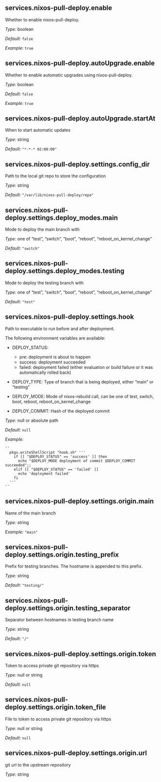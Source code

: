 ## services\.nixos-pull-deploy\.enable



Whether to enable nixos-pull-deploy\.



*Type:*
boolean



*Default:*
` false `



*Example:*
` true `



## services\.nixos-pull-deploy\.autoUpgrade\.enable

Whether to enable automatic upgrades using nixos-pull-deploy\.



*Type:*
boolean



*Default:*
` false `



*Example:*
` true `



## services\.nixos-pull-deploy\.autoUpgrade\.startAt



When to start automatic updates



*Type:*
string



*Default:*
` "*-*-* 02:00:00" `



## services\.nixos-pull-deploy\.settings\.config_dir



Path to the local git repo to store the configuration



*Type:*
string



*Default:*
` "/var/lib/nixos-pull-deploy/repo" `



## services\.nixos-pull-deploy\.settings\.deploy_modes\.main



Mode to deploy the main branch with



*Type:*
one of “test”, “switch”, “boot”, “reboot”, “reboot_on_kernel_change”



*Default:*
` "switch" `



## services\.nixos-pull-deploy\.settings\.deploy_modes\.testing



Mode to deploy the testing branch with



*Type:*
one of “test”, “switch”, “boot”, “reboot”, “reboot_on_kernel_change”



*Default:*
` "test" `



## services\.nixos-pull-deploy\.settings\.hook



Path to executable to run before and after deployment\.

The following environment variables are available:

 - DEPLOY_STATUS:
   
    - pre: deployment is about to happen
    - success: deployment succeeded
    - failed: deployment failed (either evaluation or build failure or it was automatically rolled back)
 - DEPLOY_TYPE: Type of branch that is being deployed, either “main” or “testing”
 - DEPLOY_MODE: Mode of nixos-rebuild call, can be one of test, switch, boot, reboot, reboot_on_kernel_change
 - DEPLOY_COMMIT: Hash of the deployed commit



*Type:*
null or absolute path



*Default:*
` null `



*Example:*

```
''
  pkgs.writeShellScript "hook.sh" '''
    if [[ "$DEPLOY_STATUS" == 'success' ]] then
      echo "$DEPLOY_MODE deployment of commit $DEPLOY_COMMIT succeeded";;
    elif [[ "$DEPLOY_STATUS" == 'failed' ]]
      echo 'deployment failed'
    fi
  '''
''
```



## services\.nixos-pull-deploy\.settings\.origin\.main



Name of the main branch



*Type:*
string



*Example:*
` "main" `



## services\.nixos-pull-deploy\.settings\.origin\.testing_prefix



Prefix for testing branches\. The hostname is appended to this prefix\.



*Type:*
string



*Default:*
` "testing/" `



## services\.nixos-pull-deploy\.settings\.origin\.testing_separator



Separator between hostnames in testing branch name



*Type:*
string



*Default:*
` "/" `



## services\.nixos-pull-deploy\.settings\.origin\.token



Token to access private git repository via https



*Type:*
null or string



*Default:*
` null `



## services\.nixos-pull-deploy\.settings\.origin\.token_file



File to token to access private git repository via https



*Type:*
null or string



*Default:*
` null `



## services\.nixos-pull-deploy\.settings\.origin\.url



git url to the upstream repository



*Type:*
string


